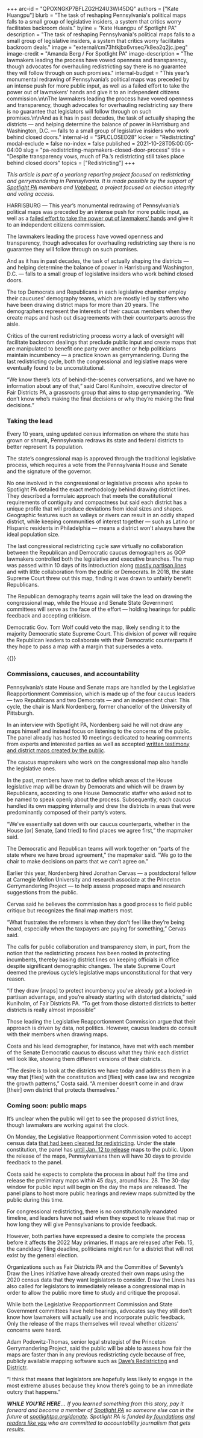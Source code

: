 +++
arc-id = "QPOXNGKP7BFLZG2H24U3WI45DQ"
authors = ["Kate Huangpu"]
blurb = "The task of reshaping Pennsylvania's political maps falls to a small group of legislative insiders, a system that critics worry facilitates backroom deals."
byline = "Kate Huangpu of Spotlight PA"
description = "The task of reshaping Pennsylvania's political maps falls to a small group of legislative insiders, a system that critics worry facilitates backroom deals."
image = "external/cm73htkjbx6vrseq7k8ea2q2jc.jpeg"
image-credit = "Amanda Berg / For Spotlight PA"
image-description = "The lawmakers leading the process have vowed openness and transparency, though advocates for overhauling redistricting say there is no guarantee they will follow through on such promises."
internal-budget = "This year’s monumental redrawing of Pennsylvania’s political maps was preceded by an intense push for more public input, as well as a failed effort to take the power out of lawmakers’ hands and give it to an independent citizens commission.\n\nThe lawmakers leading the process have vowed openness and transparency, though advocates for overhauling redistricting say there is no guarantee that legislators will follow through on such promises.\n\nAnd as it has in past decades, the task of actually shaping the districts — and helping determine the balance of power in Harrisburg and Washington, D.C. — falls to a small group of legislative insiders who work behind closed doors."
internal-id = "SPLCLOSED28"
kicker = "Redistricting"
modal-exclude = false
no-index = false
published = 2021-10-28T05:00:05-04:00
slug = "pa-redistricting-mapmakers-closed-door-process"
title = "Despite transparency vows, much of Pa.’s redistricting still takes place behind closed doors"
topics = ["Redistricting"]
+++

<i>This article is part of a yearlong reporting project focused on redistricting and gerrymandering in Pennsylvania. It is made possible by the support of </i><a href="https://lesspage.com/"><i>Spotlight PA</i></a><i> members and </i><a href="https://votebeat.org/"><i>Votebeat</i></a><i>, a project focused on election integrity and voting access.</i>

HARRISBURG — This year’s monumental redrawing of Pennsylvania’s political maps was preceded by an intense push for more public input, as well as a <a href="https://www.inquirer.com/politics/pennsylvania/spl/pa-redistricting-reform-dead-next-steps-2021-20210701.html">failed effort to take the power out of lawmakers’ hands</a> and give it to an independent citizens commission.

The lawmakers leading the process have vowed openness and transparency, though advocates for overhauling redistricting say there is no guarantee they will follow through on such promises.

And as it has in past decades, the task of actually shaping the districts — and helping determine the balance of power in Harrisburg and Washington, D.C. — falls to a small group of legislative insiders who work behind closed doors.

<script src="https://lesspage.com/embed.js" async></script><div data-spl-embed-version="1" data-spl-src="https://lesspage.com/embeds/newsletter/"></div>

The top Democrats and Republicans in each legislative chamber employ their caucuses’ demography teams, which are mostly led by staffers who have been drawing district maps for more than 20 years. The demographers represent the interests of their caucus members when they create maps and hash out disagreements with their counterparts across the aisle.

Critics of the current redistricting process worry a lack of oversight will facilitate backroom dealings that preclude public input and create maps that are manipulated to benefit one party over another or help politicians maintain incumbency — a practice known as gerrymandering. During the last redistricting cycle, both the congressional and legislative maps were eventually found to be unconstitutional.

“We know there’s lots of behind-the-scenes conversations, and we have no information about any of that,” said Carol Kuniholm, executive director of Fair Districts PA, a grassroots group that aims to stop gerrymandering. “We don’t know who’s making the final decisions or why they’re making the final decisions.”

### Taking the lead

Every 10 years, using updated census information on where the state has grown or shrunk, Pennsylvania redraws its state and federal districts to better represent its population.

The state’s congressional map is approved through the traditional legislative process, which requires a vote from the Pennsylvania House and Senate and the signature of the governor.

No one involved in the congressional or legislative process who spoke to Spotlight PA detailed the exact methodology behind drawing district lines. They described a formulaic approach that meets the constitutional requirements of contiguity and compactness but said each district has a unique profile that will produce deviations from ideal sizes and shapes. Geographic features such as valleys or rivers can result in an oddly shaped district, while keeping communities of interest together — such as Latino or Hispanic residents in Philadelphia — means a district won’t always have the ideal population size.

The last congressional redistricting cycle saw virtually no collaboration between the Republican and Democratic caucus demographers as GOP lawmakers controlled both the legislative and executive branches. The map was passed within 10 days of its introduction along <a href="https://www.inquirer.com/philly/news/politics/pennsylvania-congressional-map-republican-gerrymander-democrats-vote-2011-20180430.html" target="_blank">mostly partisan lines</a> and with little collaboration from the public or Democrats. In 2018, the state Supreme Court threw out this map, finding it was drawn to unfairly benefit Republicans.

The Republican demography teams again will take the lead on drawing the congressional map, while the House and Senate State Government committees will serve as the face of the effort — holding hearings for public feedback and accepting criticism.

Democratic Gov. Tom Wolf could veto the map, likely sending it to the majority Democratic state Supreme Court. This division of power will require the Republican leaders to collaborate with their Democratic counterparts if they hope to pass a map with a margin that supersedes a veto.

{{<picture src="external/t77mbyrryaw0748aq26fxf5dew.jpeg" description="Members of the Draw the Lines initiative gathered outside the Capitol in late October to call on legislators to produce a fair congressional district map via a transparent process." caption="Members of the Draw the Lines initiative gathered outside the Capitol in late October to call on legislators to produce a fair congressional district map via a transparent process." credit="Amanda Berg / For Spotlight PA">}} 

### Commissions, caucuses, and accountability

Pennsylvania’s state House and Senate maps are handled by the Legislative Reapportionment Commission, which is made up of the four caucus leaders — two Republicans and two Democrats — and an independent chair. This cycle, the chair is Mark Nordenberg, former chancellor of the University of Pittsburgh.

In an interview with Spotlight PA, Nordenberg said he will not draw any maps himself and instead focus on listening to the concerns of the public. The panel already has hosted 10 meetings dedicated to hearing comments from experts and interested parties as well as accepted <a href="https://www.redistricting.state.pa.us/comment/">written testimony and district maps created by the public</a>.

The caucus mapmakers who work on the congressional map also handle the legislative ones.

In the past, members have met to define which areas of the House legislative map will be drawn by Democrats and which will be drawn by Republicans, according to one House Democratic staffer who asked not to be named to speak openly about the process. Subsequently, each caucus handled its own mapping internally and drew the districts in areas that were predominantly composed of their party’s voters.

“We’ve essentially sat down with our caucus counterparts, whether in the House [or] Senate, [and tried] to find places we agree first,” the mapmaker said.

The Democratic and Republican teams will work together on “parts of the state where we have broad agreement,” the mapmaker said. “We go to the chair to make decisions on parts that we can’t agree on.”

Earlier this year, Nordenberg hired Jonathan Cervas — a postdoctoral fellow at Carnegie Mellon University and research associate at the Princeton Gerrymandering Project — to help assess proposed maps and research suggestions from the public.

Cervas said he believes the commission has a good process to field public critique but recognizes the final map matters most.

“What frustrates the reformers is when they don’t feel like they’re being heard, especially when the taxpayers are paying for something,” Cervas said.

The calls for public collaboration and transparency stem, in part, from the notion that the redistricting process has been rooted in protecting incumbents, thereby basing district lines on keeping officials in office despite significant demographic changes. The state Supreme Court deemed the previous cycle’s legislative maps unconstitutional for that very reason.

“If they draw [maps] to protect incumbency you’ve already got a locked-in partisan advantage, and you’re already starting with distorted districts,” said Kuniholm, of Fair Districts PA. “To get from those distorted districts to better districts is really almost impossible”

Those leading the Legislative Reapportionment Commission argue that their approach is driven by data, not politics. However, caucus leaders do consult with their members when drawing maps.

Costa and his lead demographer, for instance, have met with each member of the Senate Democratic caucus to discuss what they think each district will look like, showing them different versions of their districts.

“The desire is to look at the districts we have today and address them in a way that [flies] with the constitution and [flies] with case law and recognize the growth patterns,” Costa said. “A member doesn’t come in and draw [their] own district that protects themselves.”

### Coming soon: public maps

It’s unclear when the public will get to see the proposed district lines, though lawmakers are working against the clock.

On Monday, the Legislative Reapportionment Commission voted to accept census data <a href="https://www.redistricting.state.pa.us/resources/Press/2021-10-25%20LDPC%20Testimony%20for%20LRC%20Hearing%20-%20Certification.pdf">that had been cleaned for redistricting</a>. Under the state constitution, the panel has <a href="https://www.redistricting.state.pa.us/resources/Press/2021-10-25%20Resolution%206A.pdf">until Jan. 12 to release</a> maps to the public. Upon the release of the maps, Pennsylvanians then will have 30 days to provide feedback to the panel.

Costa said he expects to complete the process in about half the time and release the preliminary maps within 45 days, around Nov. 28. The 30-day window for public input will begin on the day the maps are released. The panel plans to host more public hearings and review maps submitted by the public during this time.

For congressional redistricting, there is no constitutionally mandated timeline, and leaders have not said when they expect to release that map or how long they will give Pennsylvanians to provide feedback.

However, both parties have expressed a desire to complete the process before it affects the 2022 May primaries. If maps are released after Feb. 15, the candidacy filing deadline, politicians might run for a district that will not exist by the general election.

<script src="https://lesspage.com/embed.js" async></script><div data-spl-embed-version="1" data-spl-src="https://lesspage.com/embeds/donate/"></div>

Organizations such as Fair Districts PA and the Committee of Seventy’s Draw the Lines initiative have already created their own maps using the 2020 census data that they want legislators to consider. Draw the Lines has also called for legislators to immediately release a congressional map in order to allow the public more time to study and critique the proposal.

While both the Legislative Reapportionment Commission and State Government committees have held hearings, advocates say they still don’t know how lawmakers will actually use and incorporate public feedback. Only the release of the maps themselves will reveal whether citizens’ concerns were heard.

Adam Podowitz-Thomas, senior legal strategist of the Princeton Gerrymandering Project, said the public will be able to assess how fair the maps are faster than in any previous redistricting cycle because of free, publicly available mapping software such as <a href="https://davesredistricting.org/maps#home">Dave’s Redistricting</a> and <a href="https://districtr.org/">Districtr</a>.

“I think that means that legislators are hopefully less likely to engage in the most extreme abuses because they know there’s going to be an immediate outcry that happens.”

<i><b>WHILE YOU’RE HERE...</b></i><i> If you learned something from this story, pay it forward and become a member of </i><a href="https://lesspage.com/"><i>Spotlight PA</i></a><i> so someone else can in the future at </i><a href="http://spotlightpa.org/donate"><i>spotlightpa.org/donate</i></a><i>. Spotlight PA is funded by</i><a href="https://lesspage.com/support"><i> foundations</i></a><i> </i><a href="https://lesspage.com/support"><i>and readers like you</i></a><i> who are committed to accountability journalism that gets results.</i>
